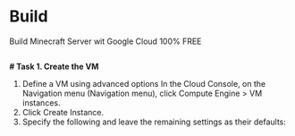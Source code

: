 # Build
Build Minecraft Server wit Google Cloud 100% FREE

```sh-session

```

**# Task 1. Create the VM**
1. Define a VM using advanced options
In the Cloud Console, on the Navigation menu (Navigation menu), click Compute Engine > VM instances.
2. Click Create Instance.
3. Specify the following and leave the remaining settings as their defaults: